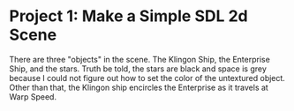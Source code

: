 # Project 1: Make a Simple SDL 2d Scene

There are three "objects" in the scene. The Klingon Ship, the Enterprise Ship, and the stars. Truth be told, the stars are black and space is grey because I could not figure out how to set the color of the untextured object. Other than that, the Klingon ship encircles the Enterprise as it travels at Warp Speed.
